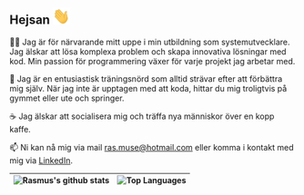 
## Hejsan <img src="https://raw.githubusercontent.com/ABSphreak/ABSphreak/master/gifs/Hi.gif" width="30px">

👨‍💻 Jag är för närvarande mitt uppe i min utbildning som systemutvecklare. Jag älskar att lösa komplexa problem och skapa innovativa lösningar med kod. Min passion för programmering växer för varje projekt jag arbetar med.

💪 Jag är en entusiastisk träningsnörd som alltid strävar efter att förbättra mig själv. När jag inte är upptagen med att koda, hittar du mig troligtvis på gymmet eller ute och springer.

☕ Jag älskar att socialisera mig och träffa nya människor över en kopp kaffe. 

📫 Ni kan nå mig via mail ras.muse@hotmail.com eller komma i kontakt med mig via [LinkedIn](https://www.linkedin.com/in/rasmus-eliasson-290789247/).

| ![Rasmus's github stats](https://github-readme-stats.vercel.app/api?username=Rasmus3liasson&theme=github_dark&hide=contribs,issues&show_icons=true&hide_border=true) | ![Top Languages](https://github-readme-stats.vercel.app/api/top-langs/?username=Rasmus3liasson&theme=github_dark&layout=compact&hide_border=true) |
| ------------- | ------------- |

